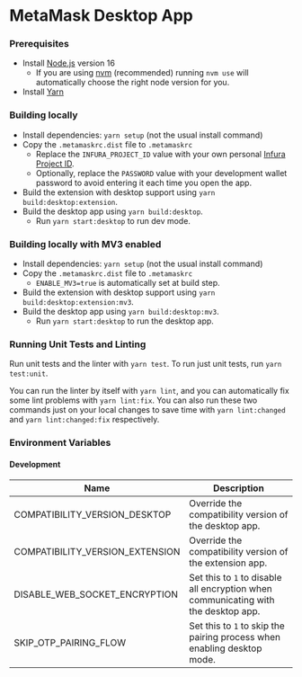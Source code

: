 # MetaMask Desktop App
### Prerequisites

- Install [Node.js](https://nodejs.org) version 16
    - If you are using [nvm](https://github.com/creationix/nvm#installation) (recommended) running `nvm use` will automatically choose the right node version for you.
- Install [Yarn](https://yarnpkg.com/en/docs/install)

### Building locally

- Install dependencies: `yarn setup` (not the usual install command)
- Copy the `.metamaskrc.dist` file to `.metamaskrc`
    - Replace the `INFURA_PROJECT_ID` value with your own personal [Infura Project ID](https://infura.io/docs).
    - Optionally, replace the `PASSWORD` value with your development wallet password to avoid entering it each time you open the app.
- Build the extension with desktop support using `yarn build:desktop:extension`.
- Build the desktop app using `yarn build:desktop`.
    - Run `yarn start:desktop` to run dev mode.


### Building locally with MV3 enabled

- Install dependencies: `yarn setup` (not the usual install command)
- Copy the `.metamaskrc.dist` file to `.metamaskrc`
    - `ENABLE_MV3=true` is automatically set at build step.
- Build the extension with desktop support using `yarn build:desktop:extension:mv3`.
- Build the desktop app using `yarn build:desktop:mv3`.
    - Run `yarn start:desktop` to run the desktop app.


### Running Unit Tests and Linting

Run unit tests and the linter with `yarn test`. To run just unit tests, run `yarn test:unit`.

You can run the linter by itself with `yarn lint`, and you can automatically fix some lint problems with `yarn lint:fix`. You can also run these two commands just on your local changes to save time with `yarn lint:changed` and `yarn lint:changed:fix` respectively.


### Environment Variables

#### Development

| Name | Description |
| ---  | --- |
| COMPATIBILITY_VERSION_DESKTOP | Override the compatibility version of the desktop app. |
| COMPATIBILITY_VERSION_EXTENSION | Override the compatibility version of the extension app. |
| DISABLE_WEB_SOCKET_ENCRYPTION | Set this to `1` to disable all encryption when communicating with the desktop app. |
| SKIP_OTP_PAIRING_FLOW | Set this to `1` to skip the pairing process when enabling desktop mode. |
